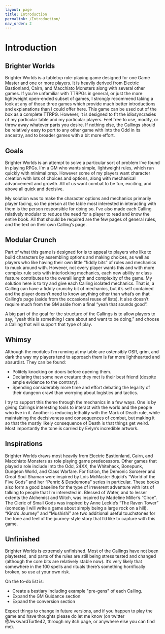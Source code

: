 ```yaml
---
layout: page
title: Introduction
permalink: /Introduction/
nav_order: 2
---
```


# Introduction
## Brighter Worlds
Brighter Worlds is a tabletop role-playing game designed for one Game Master and one or more players. It is heavily derived from Electric Bastionland, Cairn, and Macchiato Monsters along with several other games. If you’re unfamiliar with TTRPGs in general, or just the more lightweight open-ended subset of games, I strongly recommend taking a look at any of those three games which provide much better introductions and explanations than I could offer here. This game can be used out of the box as a complete TTRPG. However, it is designed to fit the idiosyncrasies of my particular table and my particular players. Feel free to use, modify, or throw away whatever parts you desire. If nothing else, the Callings should be relatively easy to port to any other game with Into the Odd in its ancestry, and to broader games with a bit more effort.
## Goals
Brighter Worlds is an attempt to solve a particular sort of problem I've found in playing RPGs. I'm a GM who wants simple, lightweight rules, which run quickly with minimal prep. However some of my players want character creation with lots of choices and options, along with mechanical advancement and growth. All of us want combat to be fun, exciting, and above all quick and decisive. 

My solution was to make the character options and mechanics primarily player facing, so the person at the table most interested in interacting with them is the person responsible for doing so. I’ve also made each Calling relatively modular to reduce the need for a player to read and know the entire book. All that should be required are the few pages of general rules, and the text on their own Calling’s page.
## Modular Crunch
Part of what this game is designed for is to appeal to players who like to build characters by assembling options and making choices, as well as players who like having their own little “fiddly bits” of rules and mechanics to muck around with. However, not every player wants this and with more complex rule sets with interlocking mechanics, each new ability or class feature contributes to the overall length and complexity of the game. My solution here is to try and give each Calling isolated mechanics. That is, a Calling can have a fiddly crunchy bit of mechanics, but it’s self contained and the player doesn’t need to know anything other than what’s on that Calling’s page (aside from the occasional reuse of lists). It also doesn’t require much from the GM aside from a final “yeah that sounds good”.

A big part of the goal for the structure of the Callings is to allow players to say, “yeah this is something I care about and want to be doing,” and choose a Calling that will support that type of play.
## Whimsy
Although the modules I’m running at my table are ostensibly OSR, grim, and dark the way my players tend to approach them is far more lighthearted and absurdist. They can be found: 

 * Politely knocking on doors before opening them.
 * Declaring that some new creature they met is their best friend (despite ample evidence to the contrary).
 * Spending considerably more time and effort debating the legality of their dungeon crawl than worrying about logistics and tactics.

I try to support this theme through the mechanics in a few ways. One is by giving Callings interesting tools to interact with the world and the people who live in it. Another is reducing lethality with the Mark of Death rule, while maintaining the decisiveness and consequences of combat, but making it so that the mostly likely consequence of Death is that things get weird. Most importantly the tone is carried by Evlyn’s incredible artwork.
## Inspirations
Brighter Worlds draws most heavily from Electric Bastionland, Cairn, and Macchiato Monsters as role playing game predecessors. Other games that played a role include Into the Odd, 24XX, the Whitehack, Bonepunk, Dungeon World, and Class Warfare. For fiction, the Demonic Sorcerer and Great Soul Shaman were inspired by Lois McMaster Bujold’s “World of the Five Gods” and her “Penric & Desdemona" series in particular. These books also form a good baseline for the type of irreverent adventure with lots of talking to people that I’m interested in. Blessed of Water, and to lesser extents the Alchemist and Witch, was inspired by Madeline Miller’s “Circe”. The Cleric of Small Gods was inspired by Anne Leckie’s “The Raven Tower” (someday I will write a game about simply being a large rock on a hill). “Kino’s Journey” and “Mushishi” are two additional useful touchstones for the tone and feel of the journey-style story that I’d like to capture with this game.
## Unfinished
Brighter Worlds is extremely unfinished. Most of the Callings have not been playtested, and parts of the rules are still being stress tested and changed (although the core bits are relatively stable now). It’s very likely that somewhere in the 100 spells and rituals there’s something horrifically broken, so use at your own risk.

On the to-do list is:
 * Create a bestiary including example "pre-gens" of each Calling.
 * Expand the GM Guidance section
 * Expand the conversion section

Expect things to change in future versions, and if you happen to play the game and have thoughts please do let me know (on twitter @AwkwardTurtle42, through my itch page, or anywhere else you can find me).